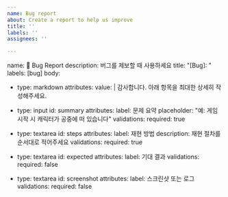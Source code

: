 ```yaml
---
name: Bug report
about: Create a report to help us improve
title: ''
labels: ''
assignees: ''

---
```


name: 🐞 Bug Report
description: 버그를 제보할 때 사용하세요
title: "[Bug]: "
labels: [bug]
body:
  - type: markdown
    attributes:
      value: |
        감사합니다. 아래 항목을 최대한 상세히 작성해주세요.

  - type: input
    id: summary
    attributes:
      label: 문제 요약
      placeholder: "예: 게임 시작 시 캐릭터가 공중에 떠 있습니다"
    validations:
      required: true

  - type: textarea
    id: steps
    attributes:
      label: 재현 방법
      description: 재현 절차를 순서대로 적어주세요
    validations:
      required: true

  - type: textarea
    id: expected
    attributes:
      label: 기대 결과
    validations:
      required: false

  - type: textarea
    id: screenshot
    attributes:
      label: 스크린샷 또는 로그
    validations:
      required: false
